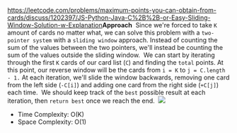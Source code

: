 https://leetcode.com/problems/maximum-points-you-can-obtain-from-cards/discuss/1202397/JS-Python-Java-C%2B%2B-or-Easy-Sliding-Window-Solution-w-Explanation
​
**Approach**
​
Since we're forced to take `K` amount of cards no matter what, we can solve this problem with a `two-pointer system` with a `sliding window` approach. Instead of counting the sum of the values between the two pointers, we'll instead be counting the sum of the values outside the sliding window.
​
We can start by iterating through the first `K` cards of our card list (`C`) and finding the `total` points. At this point, our reverse window will be the cards from `i = K` to `j = C.length - 1.` At each iteration, we'll slide the window backwards, removing one card from the left side (`-C[i]`) and adding one card from the right side (`+C[j]`) each time.
​
We should keep track of the `best` possible result at each iteration, then `return best` once we reach the end.
​
![](https://i.imgur.com/ec3x0su.gif)
​
- Time Complexity: O(K)
- Space Complexity: O(1)
​
​
​